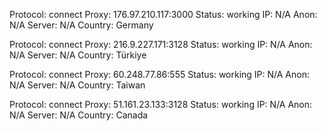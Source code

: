 Protocol: connect
Proxy: 176.97.210.117:3000
Status: working
IP: N/A
Anon: N/A
Server: N/A
Country: Germany

Protocol: connect
Proxy: 216.9.227.171:3128
Status: working
IP: N/A
Anon: N/A
Server: N/A
Country: Türkiye

Protocol: connect
Proxy: 60.248.77.86:555
Status: working
IP: N/A
Anon: N/A
Server: N/A
Country: Taiwan

Protocol: connect
Proxy: 51.161.23.133:3128
Status: working
IP: N/A
Anon: N/A
Server: N/A
Country: Canada

